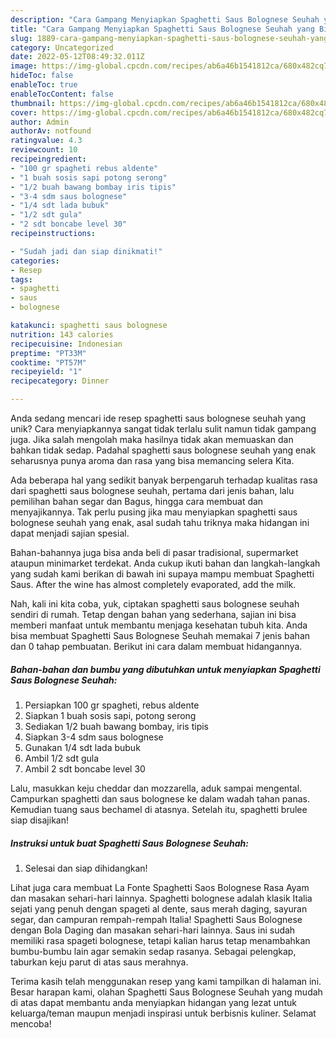 ```yaml
---
description: "Cara Gampang Menyiapkan Spaghetti Saus Bolognese Seuhah yang Bisa Manjain Lidah"
title: "Cara Gampang Menyiapkan Spaghetti Saus Bolognese Seuhah yang Bisa Manjain Lidah"
slug: 1889-cara-gampang-menyiapkan-spaghetti-saus-bolognese-seuhah-yang-bisa-manjain-lidah
category: Uncategorized
date: 2022-05-12T08:49:32.011Z
image: https://img-global.cpcdn.com/recipes/ab6a46b1541812ca/680x482cq70/spaghetti-saus-bolognese-seuhah-foto-resep-utama.jpg
hideToc: false
enableToc: true
enableTocContent: false
thumbnail: https://img-global.cpcdn.com/recipes/ab6a46b1541812ca/680x482cq70/spaghetti-saus-bolognese-seuhah-foto-resep-utama.jpg
cover: https://img-global.cpcdn.com/recipes/ab6a46b1541812ca/680x482cq70/spaghetti-saus-bolognese-seuhah-foto-resep-utama.jpg
author: Admin
authorAv: notfound
ratingvalue: 4.3
reviewcount: 10
recipeingredient:
- "100 gr spagheti rebus aldente"
- "1 buah sosis sapi potong serong"
- "1/2 buah bawang bombay iris tipis"
- "3-4 sdm saus bolognese"
- "1/4 sdt lada bubuk"
- "1/2 sdt gula"
- "2 sdt boncabe level 30"
recipeinstructions:

- "Sudah jadi dan siap dinikmati!"
categories:
- Resep
tags:
- spaghetti
- saus
- bolognese

katakunci: spaghetti saus bolognese 
nutrition: 143 calories
recipecuisine: Indonesian
preptime: "PT33M"
cooktime: "PT57M"
recipeyield: "1"
recipecategory: Dinner

---
```





Anda sedang mencari ide resep spaghetti saus bolognese seuhah yang unik? Cara menyiapkannya sangat tidak terlalu sulit namun tidak gampang juga. Jika salah mengolah maka hasilnya tidak akan memuaskan dan bahkan tidak sedap. Padahal spaghetti saus bolognese seuhah yang enak seharusnya punya aroma dan rasa yang bisa memancing selera Kita.





Ada beberapa hal yang sedikit banyak berpengaruh terhadap kualitas rasa dari spaghetti saus bolognese seuhah, pertama dari jenis bahan, lalu pemilihan bahan segar dan Bagus, hingga cara membuat dan menyajikannya. Tak perlu pusing jika mau menyiapkan spaghetti saus bolognese seuhah yang enak,      asal sudah tahu triknya maka hidangan ini dapat menjadi sajian spesial.














Bahan-bahannya juga bisa anda beli di pasar tradisional, supermarket ataupun minimarket terdekat. Anda cukup ikuti bahan dan langkah-langkah yang sudah kami berikan di bawah ini supaya mampu membuat Spaghetti Saus. After the wine has almost completely evaporated, add the milk.






Nah, kali ini kita coba, yuk, ciptakan spaghetti saus bolognese seuhah sendiri di rumah. Tetap dengan bahan yang sederhana, sajian ini bisa memberi manfaat untuk membantu menjaga kesehatan tubuh kita. Anda bisa membuat Spaghetti Saus Bolognese Seuhah memakai 7 jenis bahan dan 0 tahap pembuatan. Berikut ini cara dalam membuat hidangannya.

<!--inarticleads1-->

##### Bahan-bahan dan bumbu yang dibutuhkan untuk menyiapkan Spaghetti Saus Bolognese Seuhah:

1. Persiapkan 100 gr spagheti, rebus aldente
1. Siapkan 1 buah sosis sapi, potong serong
1. Sediakan 1/2 buah bawang bombay, iris tipis
1. Siapkan 3-4 sdm saus bolognese
1. Gunakan 1/4 sdt lada bubuk
1. Ambil 1/2 sdt gula
1. Ambil 2 sdt boncabe level 30


Lalu, masukkan keju cheddar dan mozzarella, aduk sampai mengental. Campurkan spaghetti dan saus bolognese ke dalam wadah tahan panas. Kemudian tuang saus bechamel di atasnya. Setelah itu, spaghetti brulee siap disajikan! 

<!--inarticleads2-->

##### Instruksi untuk buat Spaghetti Saus Bolognese Seuhah:


1. Selesai dan siap dihidangkan!

Lihat juga cara membuat La Fonte Spaghetti Saos Bolognese Rasa Ayam dan masakan sehari-hari lainnya. Spaghetti bolognese adalah klasik Italia sejati yang penuh dengan spageti al dente, saus merah daging, sayuran segar, dan campuran rempah-rempah Italia! Spaghetti Saus Bolognese dengan Bola Daging dan masakan sehari-hari lainnya. Saus ini sudah memiliki rasa spageti bolognese, tetapi kalian harus tetap menambahkan bumbu-bumbu lain agar semakin sedap rasanya. Sebagai pelengkap, taburkan keju parut di atas saus merahnya. 

Terima kasih telah menggunakan resep yang kami tampilkan di halaman ini. Besar harapan kami, olahan Spaghetti Saus Bolognese Seuhah yang mudah di atas dapat membantu anda menyiapkan hidangan yang lezat untuk keluarga/teman maupun menjadi inspirasi untuk berbisnis kuliner. Selamat mencoba!

